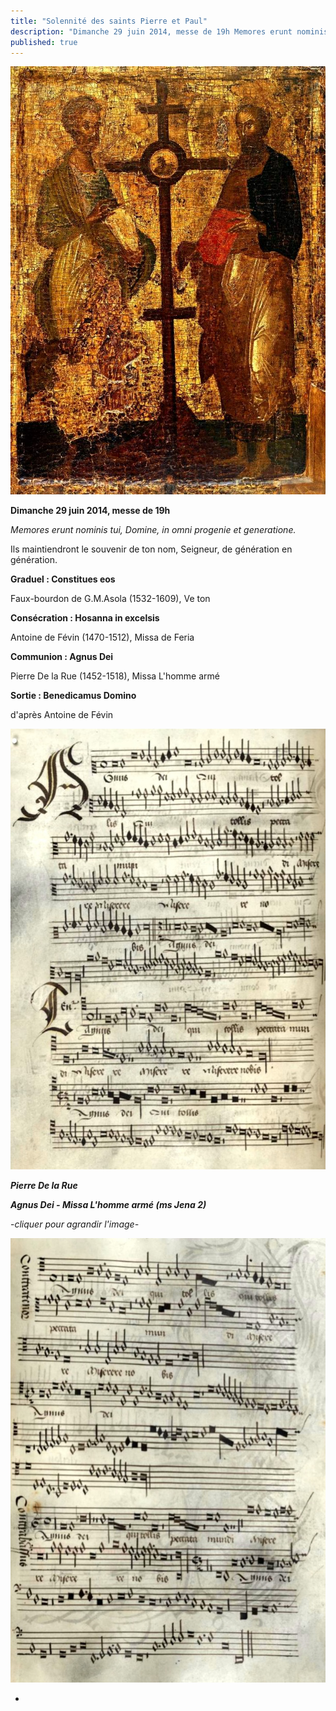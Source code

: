 ```yaml
---
title: "Solennité des saints Pierre et Paul"
description: "Dimanche 29 juin 2014, messe de 19h Memores erunt nominis tui, Domine, in omni progenie et generatione. Ils maintiendront le souvenir de ton nom, Seigneur, de génération en génération. Graduel : Constitues eos Faux-bourdon de G.M.Asola (1532-1609), Ve..."
published: true
---
```



![](/images/2014-06-08-petrus-et-paulus.jpg)

**Dimanche 29 juin 2014, messe de 19h**

*Memores erunt nominis tui, Domine, in omni progenie et generatione.*

Ils maintiendront le souvenir de ton nom, Seigneur, de génération en génération.

**Graduel : Constitues eos**

Faux-bourdon de G.M.Asola (1532-1609), Ve ton

**Consécration : Hosanna in excelsis**

Antoine de Févin (1470-1512), Missa de Feria

**Communion : Agnus Dei**

Pierre De la Rue (1452-1518), Missa L'homme armé

**Sortie : Benedicamus Domino**

d'après Antoine de Févin

![](/images/2014-06-08-agnus-l-homme-arme-de-la-rue-1.jpg)

***Pierre De la Rue***

***Agnus Dei - Missa L'homme armé (ms Jena 2)***

-*cliquer pour agrandir l'image-*

![](/images/2014-06-08-agnus-l-homme-arme-de-la-rue-2.jpg)

*